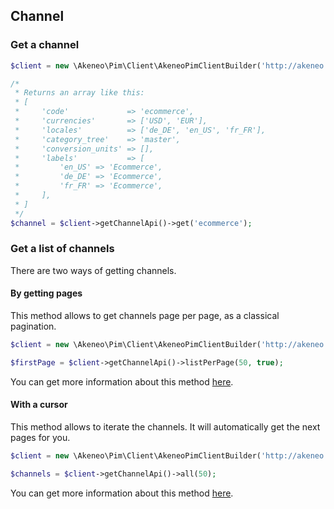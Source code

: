 ## Channel

### Get a channel

```php
$client = new \Akeneo\Pim\Client\AkeneoPimClientBuilder('http://akeneo.com/')->buildAuthenticatedByPassword('client_id', 'secret', 'admin', 'admin');

/*
 * Returns an array like this:
 * [
 *     'code'             => 'ecommerce',
 *     'currencies'       => ['USD', 'EUR'],
 *     'locales'          => ['de_DE', 'en_US', 'fr_FR'],
 *     'category_tree'    => 'master',
 *     'conversion_units' => [],
 *     'labels'           => [
 *         'en_US' => 'Ecommerce',
 *         'de_DE' => 'Ecommerce',
 *         'fr_FR' => 'Ecommerce',
 *     ],
 * ]
 */
$channel = $client->getChannelApi()->get('ecommerce');
```

### Get a list of channels

There are two ways of getting channels. 

#### By getting pages

This method allows to get channels page per page, as a classical pagination.

```php
$client = new \Akeneo\Pim\Client\AkeneoPimClientBuilder('http://akeneo.com/')->buildAuthenticatedByPassword('client_id', 'secret', 'admin', 'admin');

$firstPage = $client->getChannelApi()->listPerPage(50, true);
```

You can get more information about this method [here](/php-client/list-resources.html#by-getting-pages).

#### With a cursor

This method allows to iterate the channels. It will automatically get the next pages for you.

```php
$client = new \Akeneo\Pim\Client\AkeneoPimClientBuilder('http://akeneo.com/')->buildAuthenticatedByPassword('client_id', 'secret', 'admin', 'admin');

$channels = $client->getChannelApi()->all(50);
```

You can get more information about this method [here](/php-client/list-resources.html#with-a-cursor).
